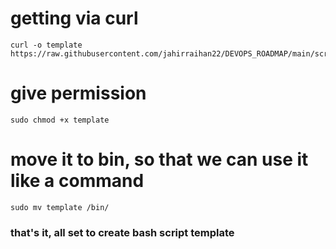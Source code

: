 # getting via curl


    curl -o template https://raw.githubusercontent.com/jahirraihan22/DEVOPS_ROADMAP/main/scripts/bash_script/template.sh
    
    
# give permission


    sudo chmod +x template
   
   
# move it to bin, so that we can use it like a command


    
    sudo mv template /bin/
  
  
  
  
### that's it, all set to create bash script template
